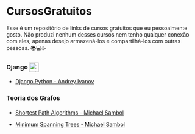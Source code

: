 # CursosGratuitos

Esse é um repositório de links de cursos gratuitos que eu pessoalmente gosto. Não produzi nenhum desses cursos nem tenho qualquer conexão com eles, apenas desejo armazená-los e compartilhá-los com outras pessoas. 📚💻☕️

<h3 style="line-height: 25px;">
  <span style="vertical-align: middle;">Django</span>
  <img src="https://img.shields.io/badge/Django-092E20?style=for-the-badge&logo=django&logoColor=white" alt="Django badge" height="25" style="vertical-align:middle;">
</h3>

- [Django Python - Andrey Ivanov](https://www.youtube.com/playlist?list=PLP6YTIItbLXPxLs150bKsZQJkQY6eEUA_)

<h3 style="line-height: 25px;">
  <span style="vertical-align: middle;">Teoria dos Grafos</span>
</h3>

- [Shortest Path Algorithms - Michael Sambol](https://www.youtube.com/playlist?list=PL9xmBV_5YoZO-Y-H3xIC9DGSfVYJng9Yw)

- [Minimum Spanning Trees - Michael Sambol](https://www.youtube.com/playlist?list=PL9xmBV_5YoZObEi3Hf6lmyW-CBfs7nkOV)
